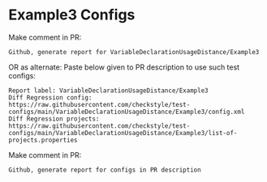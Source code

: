 # Example3 Configs
Make comment in PR:
```
Github, generate report for VariableDeclarationUsageDistance/Example3
```
OR as alternate:
Paste below given to PR description to use such test configs:
```
Report label: VariableDeclarationUsageDistance/Example3
Diff Regression config: https://raw.githubusercontent.com/checkstyle/test-configs/main/VariableDeclarationUsageDistance/Example3/config.xml
Diff Regression projects: https://raw.githubusercontent.com/checkstyle/test-configs/main/VariableDeclarationUsageDistance/Example3/list-of-projects.properties
```
Make comment in PR:
```
Github, generate report for configs in PR description
```

